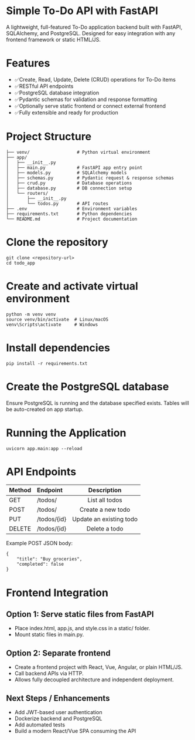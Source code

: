 # Simple To-Do API with FastAPI
A lightweight, full-featured To-Do application backend built with FastAPI, SQLAlchemy, and PostgreSQL. Designed for easy integration with any frontend framework or static HTML/JS.

# Features

- ✅Create, Read, Update, Delete (CRUD) operations for To-Do items
- ✅RESTful API endpoints
- ✅PostgreSQL database integration
- ✅Pydantic schemas for validation and response formatting
- ✅Optionally serve static frontend or connect external frontend
- ✅Fully extensible and ready for production

# Project Structure
```todo_app/
├── venv/                  # Python virtual environment
├── app/
│   ├── __init__.py
│   ├── main.py            # FastAPI app entry point
│   ├── models.py          # SQLAlchemy models
│   ├── schemas.py         # Pydantic request & response schemas
│   ├── crud.py            # Database operations
│   ├── database.py        # DB connection setup
│   └── routers/
│       ├── __init__.py
│       └── todos.py       # API routes
├── .env                   # Environment variables
├── requirements.txt       # Python dependencies
└── README.md              # Project documentation
```



# Clone the repository
```
git clone <repository-url>
cd todo_app
```


# Create and activate virtual environment
```
python -m venv venv
source venv/bin/activate  # Linux/macOS
venv\Scripts\activate     # Windows
```

# Install dependencies
```
pip install -r requirements.txt
```

# Create the PostgreSQL database

Ensure PostgreSQL is running and the database specified exists. Tables will be auto-created on app startup.

# Running the Application
```
uvicorn app.main:app --reload
```

# API Endpoints

|Method |    Endpoint     |	   Description            |
|:------|:----------------|:-------------------------:|
|GET    |    /todos/      |    List all todos         |
|POST   |    /todos/      |	   Create a new todo      |
|PUT    |    /todos/{id}  |	   Update an existing todo|
|DELETE |    /todos/{id}  |	   Delete a todo          |

Example POST JSON body:
```
{
    "title": "Buy groceries",
    "completed": false
}
```

# Frontend Integration
## Option 1: Serve static files from FastAPI

- Place index.html, app.js, and style.css in a static/ folder.
- Mount static files in main.py.

## Option 2: Separate frontend

- Create a frontend project with React, Vue, Angular, or plain HTML/JS.
- Call backend APIs via HTTP.
- Allows fully decoupled architecture and independent deployment.

## Next Steps / Enhancements

- Add JWT-based user authentication
- Dockerize backend and PostgreSQL
- Add automated tests
- Build a modern React/Vue SPA consuming the API

